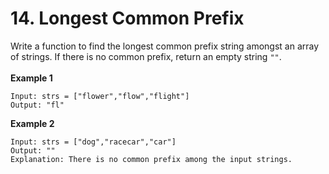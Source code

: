 # 14. Longest Common Prefix

Write a function to find the longest common prefix string amongst an array of strings.
If there is no common prefix, return an empty string ``""``.
<br><br>
**Example 1**
```
Input: strs = ["flower","flow","flight"]
Output: "fl"
```
**Example 2**
```
Input: strs = ["dog","racecar","car"]
Output: ""
Explanation: There is no common prefix among the input strings.
```